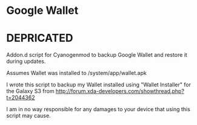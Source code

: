 Google Wallet
================
# DEPRICATED

Addon.d script for Cyanogenmod to backup Google Wallet and restore it during 
updates.

Assumes Wallet was installed to /system/app/wallet.apk

I wrote this script to backup my Wallet installed using "Wallet Installer" for 
the Galaxy S3
from http://forum.xda-developers.com/showthread.php?t=2044362

I am in no way responsible for any damages to your device that using this script
may cause.
